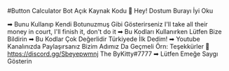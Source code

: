 #Button Calculator Bot Açık Kaynak Kodu 
👀 Hey! Dostum Burayı İyi Oku

➡ Bunu Kullanıp Kendi Botunuzmuş Gibi Gösterirseniz  I'll take all their money in court, I'll finish it, don't do it 
➡ Bu Kodları Kullanırken Lütfen Bize Bildirin 
➡ Bu Kodlar Çok Değerlidir Türkiyede İlk Dedim!
➡ Youtube Kanalınızda Paylaşırsanız Bizim Adımız Da Geçmeli Örn: Teşekkürler 🔗 https://discord.gg/Sbeyepwmnj The ByKitty#7777
➡ Lütfen Emeğe Saygı Gösterin



